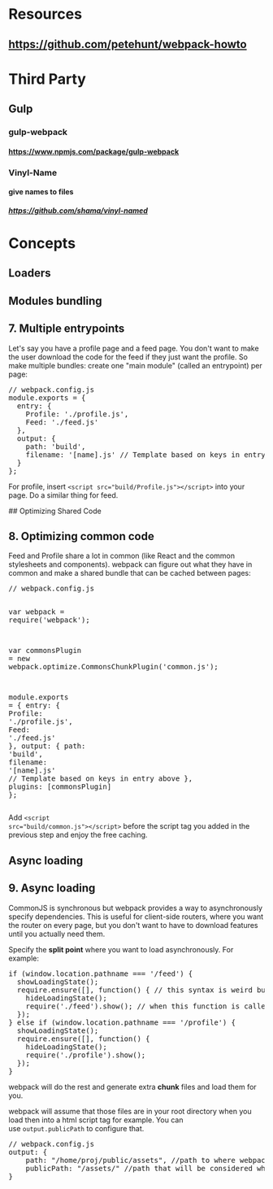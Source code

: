 # Resources
## https://github.com/petehunt/webpack-howto
# Third Party
## Gulp
### gulp-webpack
#### https://www.npmjs.com/package/gulp-webpack
### Vinyl-Name
#### give names to files
##### https://github.com/shama/vinyl-named
# Concepts
## Loaders
## Modules bundling
<h2>7. Multiple entrypoints</h2><p>Let&apos;s say you have a profile page and a feed page. You don&apos;t want to make the user download the code for the feed if they just want the profile. So make multiple bundles: create one &quot;main module&quot; (called an entrypoint) per page:</p><div class="highlight highlight-js"><pre><span class="pl-c">// webpack.config.js</span>
<span class="pl-c1">module</span>.<span class="pl-c1">exports</span> <span class="pl-k">=</span> {
  entry<span class="pl-k">:</span> {
    Profile<span class="pl-k">:</span> <span class="pl-s"><span class="pl-pds">&apos;</span>./profile.js<span class="pl-pds">&apos;</span></span>,
    Feed<span class="pl-k">:</span> <span class="pl-s"><span class="pl-pds">&apos;</span>./feed.js<span class="pl-pds">&apos;</span></span>
  },
  output<span class="pl-k">:</span> {
    path<span class="pl-k">:</span> <span class="pl-s"><span class="pl-pds">&apos;</span>build<span class="pl-pds">&apos;</span></span>,
    filename<span class="pl-k">:</span> <span class="pl-s"><span class="pl-pds">&apos;</span>[name].js<span class="pl-pds">&apos;</span></span> <span class="pl-c">// Template based on keys in entry above</span>
  }
};</pre></div><p>For profile, insert&#xA0;<code>&lt;script src=&quot;build/Profile.js&quot;&gt;&lt;/script&gt;</code>&#xA0;into your page. Do a similar thing for feed.</p>
## Optimizing Shared Code
<h2>8. Optimizing common code</h2><p>Feed and Profile share a lot in common (like React and the common stylesheets and components). webpack can figure out what they have in common and make a shared bundle that can be cached between pages:</p><div class="highlight highlight-js"><pre><span class="pl-c">// webpack.config.js</span>

<span class="pl-k">var</span> webpack <span class="pl-k">=</span> <span class="pl-c1">require</span>(<span class="pl-s"><span class="pl-pds">&apos;</span>webpack<span class="pl-pds">&apos;</span></span>);

<span class="pl-k">var</span> commonsPlugin <span class="pl-k">=</span>
  <span class="pl-k">new</span> <span class="pl-en">webpack.optimize</span>.<span class="pl-c1">CommonsChunkPlugin</span>(<span class="pl-s"><span class="pl-pds">&apos;</span>common.js<span class="pl-pds">&apos;</span></span>);

<span class="pl-c1">module</span>.<span class="pl-c1">exports</span> <span class="pl-k">=</span> {
  entry<span class="pl-k">:</span> {
    Profile<span class="pl-k">:</span> <span class="pl-s"><span class="pl-pds">&apos;</span>./profile.js<span class="pl-pds">&apos;</span></span>,
    Feed<span class="pl-k">:</span> <span class="pl-s"><span class="pl-pds">&apos;</span>./feed.js<span class="pl-pds">&apos;</span></span>
  },
  output<span class="pl-k">:</span> {
    path<span class="pl-k">:</span> <span class="pl-s"><span class="pl-pds">&apos;</span>build<span class="pl-pds">&apos;</span></span>,
    filename<span class="pl-k">:</span> <span class="pl-s"><span class="pl-pds">&apos;</span>[name].js<span class="pl-pds">&apos;</span></span> <span class="pl-c">// Template based on keys in entry above</span>
  },
  plugins<span class="pl-k">:</span> [commonsPlugin]
};</pre></div><p>Add&#xA0;<code>&lt;script src=&quot;build/common.js&quot;&gt;&lt;/script&gt;</code>&#xA0;before the script tag you added in the previous step and enjoy the free caching.</p>
## Async loading
<h2>9. Async loading</h2><p>CommonJS is synchronous but webpack provides a way to asynchronously specify dependencies. This is useful for client-side routers, where you want the router on every page, but you don&apos;t want to have to download features until you actually need them.</p><p>Specify the&#xA0;<strong>split point</strong>&#xA0;where you want to load asynchronously. For example:</p><div class="highlight highlight-js"><pre><span class="pl-k">if</span> (<span class="pl-c1">window</span>.<span class="pl-c1">location</span>.<span class="pl-c1">pathname</span> <span class="pl-k">===</span> <span class="pl-s"><span class="pl-pds">&apos;</span>/feed<span class="pl-pds">&apos;</span></span>) {
  <span class="pl-c1">showLoadingState</span>();
  <span class="pl-c1">require</span>.<span class="pl-c1">ensure</span>([], <span class="pl-k">function</span>() { <span class="pl-c">// this syntax is weird but it works</span>
    <span class="pl-c1">hideLoadingState</span>();
    <span class="pl-c1">require</span>(<span class="pl-s"><span class="pl-pds">&apos;</span>./feed<span class="pl-pds">&apos;</span></span>).<span class="pl-c1">show</span>(); <span class="pl-c">// when this function is called, the module is guaranteed to be synchronously available.</span>
  });
} <span class="pl-k">else</span> <span class="pl-k">if</span> (<span class="pl-c1">window</span>.<span class="pl-c1">location</span>.<span class="pl-c1">pathname</span> <span class="pl-k">===</span> <span class="pl-s"><span class="pl-pds">&apos;</span>/profile<span class="pl-pds">&apos;</span></span>) {
  <span class="pl-c1">showLoadingState</span>();
  <span class="pl-c1">require</span>.<span class="pl-c1">ensure</span>([], <span class="pl-k">function</span>() {
    <span class="pl-c1">hideLoadingState</span>();
    <span class="pl-c1">require</span>(<span class="pl-s"><span class="pl-pds">&apos;</span>./profile<span class="pl-pds">&apos;</span></span>).<span class="pl-c1">show</span>();
  });
}</pre></div><p>webpack will do the rest and generate extra&#xA0;<strong>chunk</strong>&#xA0;files and load them for you.</p><p>webpack will assume that those files are in your root directory when you load then into a html script tag for example. You can use&#xA0;<code>output.publicPath</code>&#xA0;to configure that.</p><div class="highlight highlight-js"><pre><span class="pl-c">// webpack.config.js</span>
output<span class="pl-k">:</span> {
    path<span class="pl-k">:</span> <span class="pl-s"><span class="pl-pds">&quot;</span>/home/proj/public/assets<span class="pl-pds">&quot;</span></span>, <span class="pl-c">//path to where webpack will build your stuff</span>
    publicPath<span class="pl-k">:</span> <span class="pl-s"><span class="pl-pds">&quot;</span>/assets/<span class="pl-pds">&quot;</span></span> <span class="pl-c">//path that will be considered when requiring your files</span>
}</pre></div>
